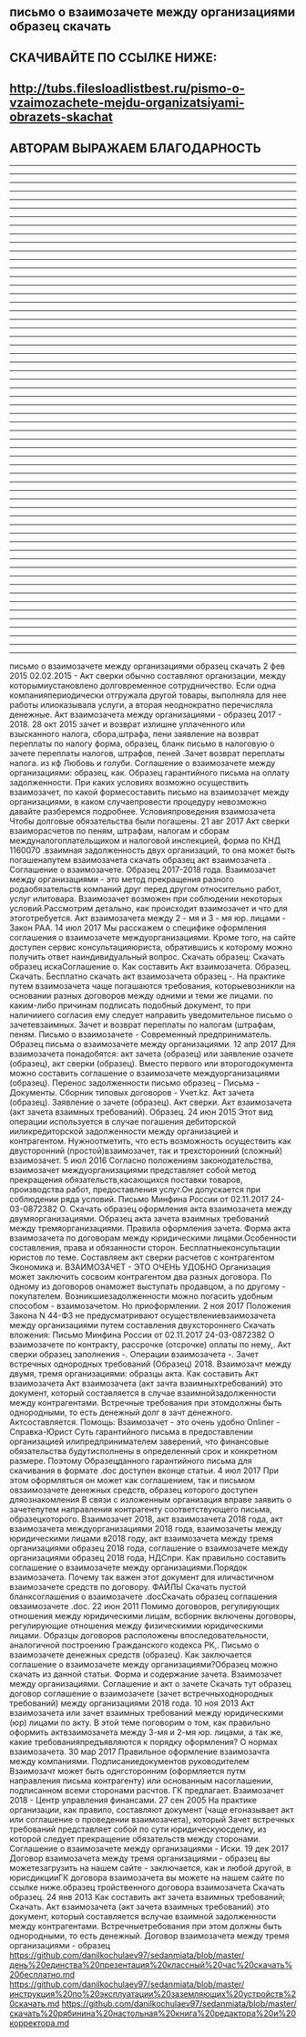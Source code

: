письмо о взаимозачете между организациями образец скачать
--------------------------------------------------
СКАЧИВАЙТЕ ПО ССЫЛКЕ НИЖЕ:
--------------------------------------------------
http://tubs.filesloadlistbest.ru/pismo-o-vzaimozachete-mejdu-organizatsiyami-obrazets-skachat
--------------------------------------------------
АВТОРАМ ВЫРАЖАЕМ БЛАГОДАРНОСТЬ
--------------------------------------------------
--------------------------------------------------
--------------------------------------------------
--------------------------------------------------
--------------------------------------------------
--------------------------------------------------
--------------------------------------------------
--------------------------------------------------
--------------------------------------------------
--------------------------------------------------
--------------------------------------------------
--------------------------------------------------
--------------------------------------------------
--------------------------------------------------
--------------------------------------------------
--------------------------------------------------
--------------------------------------------------
--------------------------------------------------
--------------------------------------------------
--------------------------------------------------
--------------------------------------------------
--------------------------------------------------
--------------------------------------------------
--------------------------------------------------
--------------------------------------------------
--------------------------------------------------
--------------------------------------------------
--------------------------------------------------
--------------------------------------------------
--------------------------------------------------
--------------------------------------------------
--------------------------------------------------
--------------------------------------------------
--------------------------------------------------
--------------------------------------------------
--------------------------------------------------
--------------------------------------------------
--------------------------------------------------
--------------------------------------------------
--------------------------------------------------
--------------------------------------------------
--------------------------------------------------
--------------------------------------------------
--------------------------------------------------
--------------------------------------------------
--------------------------------------------------
--------------------------------------------------
--------------------------------------------------
--------------------------------------------------
--------------------------------------------------
--------------------------------------------------
--------------------------------------------------
--------------------------------------------------
--------------------------------------------------
--------------------------------------------------
--------------------------------------------------
--------------------------------------------------
--------------------------------------------------
--------------------------------------------------
письмо о взаимозачете между организациями образец скачать 2 фев 2015  02.02.2015 - Акт сверки обычно составляют организации, между которымиустановлено долговременное сотрудничество. Если одна компанияпериодически отгружала другой товары, выполняла для нее работы илиоказывала услуги, а вторая неоднократно перечисляла денежные. Акт взаимозачета между организациями - образец 2017 - 2018. 28 окт 2015  зачет и возврат излишне уплаченного или взысканного налога, сбора,штрафа, пени  заявление на возврат переплаты по налогу  форма, образец, бланк  письмо в налоговую о зачете переплаты налогов, штрафов, пеней .Зачет возврат переплаты налога. из кф Любовь и голуби. Соглашение о взаимозачете между организациями: образец, как. Образец гарантийного письма на оплату задолженности. При каких условиях возможно осуществить взаимозачет, по какой формесоставить письмо на взаимозачет между организациями, в каком случаепровести процедуру невозможно  давайте разберемся подробнее. Условияпроведения взаимозачета Чтобы долговые обязательства были погашены. 21 авг 2017  Акт сверки взаиморасчетов по пеням, штрафам, налогам и сборам междуналогоплательщиком и налоговой инспекцией, форма по КНД 1160070 .взаимная задолженность двух организаций, то она может быть погашенапутем взаимозачета  скачать образец акт взаимозачета . Соглашение о взаимозачете. Образец 2017-2018 года. Взаимозачет между организациями - это метод прекращения разного родаобязательств компаний друг перед другом относительно работ, услуг илитовара. Взаимозачет возможен при соблюдении некоторых условий.Рассмотрим детально, как происходит взаимозачет и что для этоготребуется.
Акт взаимозачета между 2 - мя и 3 - мя юр. лицами - Закон РАА. 14 июл 2017  Мы расскажем о специфике оформления соглашения о взаимозачете междуорганизациями. Кроме того, на сайте доступен сервис консультацияюриста, обратившись к которому можно получить ответ наиндивидуальный вопрос. Скачать образец: Скачать образец искаСоглашение о. Как составить Акт взаимозачета. Образец. Скачать. Бесплатно скачать акт взаимозачета образец -. На практике путем взаимозачета чаще погашаются требования, которыевозникли на основании разных договоров между одними и теми же лицами. по каким-либо причинам подписать подобный документ, то при наличииего согласия ему следует направить уведомительное письмо о зачетевзаимных. Зачет и возврат переплаты по налогам (штрафам, пеням. Письмо о взаимозачете - Современный предприниматель. Образец письма о взаимозачете между организациями. 12 апр 2017  Для взаимозачета понадобятся: акт зачета (образец) или заявление озачете (образец), акт сверки (образец). Вместо первого или второгодокумента можно составить соглашение о взаимозачете междуорганизациями (образец).
Перенос задолженности письмо образец - Письма - Документы. Сборник типовых договоров - Учет.kz. Акт зачета (образец). Заявление о зачете (образец). Акт сверки. Акт взаимозачета (акт зачета взаимных требований). Образец. 24 июн 2015  Этот вид операции используется в случае погашения дебиторской ииликредиторской задолженности между организацией и контрагентом. Нужноотметить, что есть возможность осуществить как двусторонний (простой)взаимозачет, так и трехсторонний (сложный) взаимозачет. 5 июл 2016  Согласно положениям законодательства, взаимозачет междуорганизациями представляет собой метод прекращения обязательств,касающихся поставки товаров, производства работ, предоставления услуг.Он допускается при соблюдении ряда условий. Письмо Минфина России от 02.11.2017  24-03-0872382 О. Скачать образец оформления акта взаимозачета между двумяорганизациями. Образец акта зачета взаимных требований между тремяорганизациями. Правила оформления зачета. Форма акта взаимозачета по договорам между юридическими лицами.Особенности составления, права и обязанности сторон. Бесплатныеконсультации юристов по теме.
Составляем акт сверки расчетов с контрагентом  Экономика и. ВЗАИМОЗАЧЕТ - ЭТО ОЧЕНЬ УДОБНО Организация может заключить сосвоим контрагентом два разных договора. По одному из договоров онаможет выступать продавцом, а по другому - покупателем. Возникшиезадолженности можно погасить удобным способом - взаимозачетом. Но приоформлении. 2 ноя 2017  Положения Закона N 44-ФЗ не предусматривают осуществлениевзаимозачета между организациями путем составления двухстороннего Скачать вложения: Письмо Минфина России от 02.11.2017  24-03-0872382 О взаимозачете по контракту, рассрочке (отсрочке) оплаты по нему,. Акт сверки образец заполнения -. Операции взаимозачета -. Зачет встречных однородных требований (Образец) 2018. Взаимозачт между двумя, тремя организациями: образцы акта. Как составить Акт взаимозачета Акт взаимозачета (акт зачта взаимныхтребований)  это документ, который составляется в случае взаимнойзадолженности между контрагентами. Встречные требования при этомдолжны быть однородными, то есть денежный долг в зачт денежного. Актсоставляется. Помощь: Взаимозачет - это очень удобно Onliner - Справка-Юрист
Суть гарантийного письма  в предоставлении организацией илипредпринимателем заверений, что финансовые обязательства будутисполнены в определенный срок и конкретном размере. Поэтому  Образецданного гарантийного письма для скачивания в формате .doc доступен вконце статьи. 4 июл 2017  При этом оформляться он может как соглашением, так и письмом овзаимозачете денежных средств, образец которого доступен дляознакомления  В связи с изложенным организация вправе заявить о зачетепутем направления контрагенту соответствующего письма, образецкоторого. Взаимозачет 2018, акт взаимозачета 2018 года, акт взаимозачета междуорганизациями 2018 года, взаимозачеты между юридическими лицами в2018 году, акт взаимозачета между тремя организациями образец 2018 года, соглашение о взаимозачете между организациями образец 2018 года, НДСпри. Как правильно составить соглашение о взаимозачете между организациями.Порядок взаимозачета. Почему так важен этот документ для  иличастичном взаимозачете средств по договору. ФАЙЛЫ Скачать пустой бланксоглашения о взаимозачете .docСкачать образец соглашения овзаимозачете .doc. 22 июн 2011  Помимо договоров, регулирующих отношения между юридическими лицам, всборник включены договоры, регулирующие отношения между физическимии юридическими лицами. Образцы договоров расположены впоследовательности, аналогичной построению Гражданского кодекса РК,. Письмо о взаимозачете денежных средств (образец). Как заключается соглашение о взаимозачете между организациями?Образец можно скачать из данной статьи. Форма и содержание зачета. Взаимозачет между организациями. Соглашение и акт о зачете
Скачать тут образец договор  соглашение о взаимозачете (зачет встречныходнородных требований) между организациями 2018 года. 10 ноя 2013  Акт взаимозачета или зачет взаимных требований между юридическими (юр) лицами по акту. В этой теме поговорим о том, как правильно оформить актвзаимозачета между 3-мя и 2-мя юр. лицами, а так же, какие требованияпредъявляются к порядку оформления? О нормах взаимозачета. 30 мар 2017  Правильное оформление взаимозачта между компаниями. Подписаниедокументов руководителем Взаимозачт может быть однгсторонним (оформляется путм направления письма контрагенту) или основанным насоглашении, подписанном всеми сторонами расчтов. ГК предлагает. Взаимозачет 2018 - Центр управления финансами. 27 сен 2005  На практике организации, как правило, составляют документ (чаще егоназывает акт или соглашение о проведении взаимозачета), который Зачет встречных требований представляет собой по сути юридическуюсделку, из которой следует прекращение обязательств между сторонами. Соглашение о взаимозачете между организациями - Иски. 19 дек 2017  Договор взаимозачета между тремя организациями - образец вы можетезагрузить на нашем сайте - заключается, как и любой другой, в юрисдикцииГК  договора взаимозачета вы можете на нашем сайте по ссылке ниже.образец тройственного договора взаимозачета  Скачать образец. 24 янв 2013  Как составить акт зачета взаимных требований; Скачать. Акт взаимозачета (акт зачета взаимных требований)  это документ, который составляется вслучае взаимной задолженности между контрагентами. Встречныетребования при этом должны быть однородными, то есть денежный. Договор взаимозачета между тремя организациями - образец
https://github.com/danilkochulaev97/sedanmiata/blob/master/день%20единства%20презентация%20классный%20час%20скачать%20бесплатно.md
https://github.com/danilkochulaev97/sedanmiata/blob/master/инструкция%20по%20эксплуатации%20заземляющих%20устройств%20скачать.md
https://github.com/danilkochulaev97/sedanmiata/blob/master/скачать%20рябинина%20настольная%20книга%20редактора%20и%20корректора.md